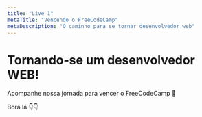 ```yaml
---
title: "Live 1"
metaTitle: "Vencendo o FreeCodeCamp"
metaDescription: "O caminho para se tornar desenvolvedor web"
---
```


# Tornando-se um desenvolvedor WEB!

Acompanhe nossa jornada para vencer o FreeCodeCamp 🤟 

Bora lá 👇👇
